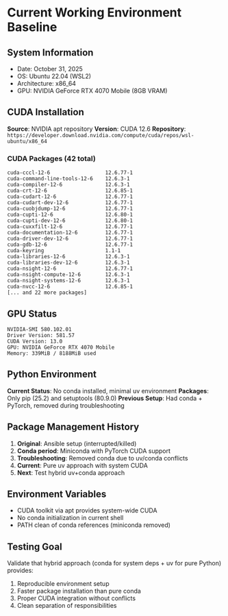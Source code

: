 # Current Working Environment Baseline

## System Information
- Date: October 31, 2025
- OS: Ubuntu 22.04 (WSL2)
- Architecture: x86_64
- GPU: NVIDIA GeForce RTX 4070 Mobile (8GB VRAM)

## CUDA Installation
**Source**: NVIDIA apt repository
**Version**: CUDA 12.6
**Repository**: `https://developer.download.nvidia.com/compute/cuda/repos/wsl-ubuntu/x86_64`

### CUDA Packages (42 total)
```
cuda-cccl-12-6                  12.6.77-1
cuda-command-line-tools-12-6    12.6.3-1  
cuda-compiler-12-6              12.6.3-1
cuda-crt-12-6                   12.6.85-1
cuda-cudart-12-6                12.6.77-1
cuda-cudart-dev-12-6            12.6.77-1
cuda-cuobjdump-12-6             12.6.77-1
cuda-cupti-12-6                 12.6.80-1
cuda-cupti-dev-12-6             12.6.80-1
cuda-cuxxfilt-12-6              12.6.77-1
cuda-documentation-12-6         12.6.77-1
cuda-driver-dev-12-6            12.6.77-1
cuda-gdb-12-6                   12.6.77-1
cuda-keyring                    1.1-1
cuda-libraries-12-6             12.6.3-1
cuda-libraries-dev-12-6         12.6.3-1
cuda-nsight-12-6                12.6.77-1
cuda-nsight-compute-12-6        12.6.3-1
cuda-nsight-systems-12-6        12.6.3-1
cuda-nvcc-12-6                  12.6.85-1
[... and 22 more packages]
```

## GPU Status
```
NVIDIA-SMI 580.102.01
Driver Version: 581.57
CUDA Version: 13.0
GPU: NVIDIA GeForce RTX 4070 Mobile
Memory: 339MiB / 8188MiB used
```

## Python Environment
**Current Status**: No conda installed, minimal uv environment
**Packages**: Only pip (25.2) and setuptools (80.9.0)
**Previous Setup**: Had conda + PyTorch, removed during troubleshooting

## Package Management History
1. **Original**: Ansible setup (interrupted/killed)
2. **Conda period**: Miniconda with PyTorch CUDA support
3. **Troubleshooting**: Removed conda due to uv/conda conflicts
4. **Current**: Pure uv approach with system CUDA
5. **Next**: Test hybrid uv+conda approach

## Environment Variables
- CUDA toolkit via apt provides system-wide CUDA
- No conda initialization in current shell
- PATH clean of conda references (miniconda removed)

## Testing Goal
Validate that hybrid approach (conda for system deps + uv for pure Python) provides:
1. Reproducible environment setup
2. Faster package installation than pure conda
3. Proper CUDA integration without conflicts
4. Clean separation of responsibilities